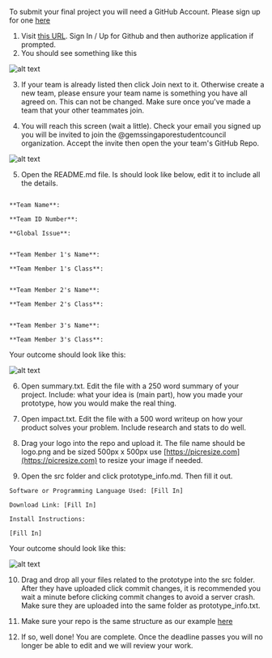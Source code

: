 To submit your final project you will need a GitHub Account. Please sign up for one [here](https://github.com/join)

1. Visit [this URL](https://classroom.github.com/g/olVdmXxo). Sign In / Up for Github and then authorize application if prompted.
2. You should see something like this

![alt text](https://github.com/gemssingaporestudentcouncil/innovationweek2020/blob/master/resources/submitimages/Screen%20Shot%202020-01-03%20at%2012.02.30%20PM.png?raw=true)

3. If your team is already listed then click Join next to it. Otherwise create a new team, please ensure your team name is something you have all agreed on. This can not be changed. Make sure once you've made a team that your other teammates join.

4. You will reach this screen (wait a little). Check your email you signed up you will be invited to join the
@gemssingaporestudentcouncil organization. Accept the invite then open the your team's GitHub Repo.

![alt text](https://github.com/gemssingaporestudentcouncil/innovationweek2020/blob/master/resources/submitimages/Screen%20Shot%202019-12-29%20at%209.14.02%20AM.png?raw=true)

5. Open the README.md file. Is should look like below, edit it to include all the details.

```

**Team Name**: 

**Team ID Number**: 

**Global Issue**: 


**Team Member 1's Name**: 

**Team Member 1's Class**: 


**Team Member 2's Name**: 

**Team Member 2's Class**: 


**Team Member 3's Name**: 

**Team Member 3's Class**: 

```

Your outcome should look like this:

![alt text](https://github.com/gemssingaporestudentcouncil/innovationweek2020/blob/master/resources/submitimages/Screen%20Shot%202019-12-29%20at%209.21.55%20AM.png?raw=true)

6. Open summary.txt. Edit the file with a 250 word summary of your project. Include: what your idea is (main part), how you made your prototype, how you would make the real thing.

7. Open impact.txt. Edit the file with a 500 word writeup on how your product solves your problem. Include research and stats to do well.

8. Drag your logo into the repo and upload it. The file name should be logo.png and be sized 500px x 500px use [https://picresize.com](https://picresize.com) to resize your image if needed.

9. Open the src folder and click prototype_info.md. Then fill it out.

```
Software or Programming Language Used: [Fill In]

Download Link: [Fill In]

Install Instructions: 

[Fill In]

```

Your outcome should look like this:

![alt text](https://github.com/gemssingaporestudentcouncil/innovationweek2020/blob/master/resources/submitimages/Screen%20Shot%202019-12-29%20at%2011.00.20%20AM.png?raw=true)

10. Drag and drop all your files related to the prototype into the src folder. After they have uploaded click commit changes, it is recommended you wait a minute before clicking commit changes to avoid a server crash. Make sure they are uploaded into the same folder as prototype_info.txt.

11. Make sure your repo is the same structure as our example [here](https://github.com/gemssingaporestudentcouncil/innovationweek2020/tree/master/projects/0-Hello_World)

12. If so, well done! You are complete. Once the deadline passes you will no longer be able to edit and we will review your work.